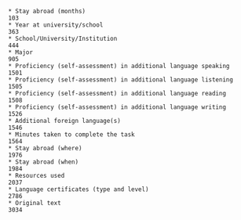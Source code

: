     * Stay abroad (months)                                               103
    * Year at university/school                                          363
    * School/University/Institution                                      444
    * Major                                                              905
    * Proficiency (self-assessment) in additional language speaking     1501
    * Proficiency (self-assessment) in additional language listening    1505
    * Proficiency (self-assessment) in additional language reading      1508
    * Proficiency (self-assessment) in additional language writing      1526
    * Additional foreign language(s)                                    1546
    * Minutes taken to complete the task                                1564
    * Stay abroad (where)                                               1976
    * Stay abroad (when)                                                1984
    * Resources used                                                    2037
    * Language certificates (type and level)                            2786
    * Original text                                                     3034

